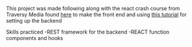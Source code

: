 This project was made following along with the react crash course from Traversy Media found [here](https://www.youtube.com/watch?v=w7ejDZ8SWv8) to make the front end and using [this tutorial](https://www.digitalocean.com/community/tutorials/build-a-to-do-application-using-django-and-react) for setting up the backend

Skills practiced
-REST framework for the backend
-REACT function components and hooks 